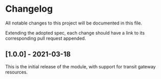 # Changelog

All notable changes to this project will be documented in this file.

Extending the adopted spec, each change should have a link to its
corresponding pull request appended.

## [1.0.0] - 2021-03-18

This is the initial release of the module, with support for transit gateway resources.
